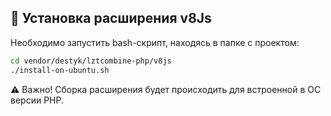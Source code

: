 ## :key: Установка расширения v8Js

Необходимо запустить bash-скрипт, находясь в папке с проектом:

```sh
cd vendor/destyk/lztcombine-php/v8js
./install-on-ubuntu.sh
```

:warning: Важно! Сборка расширения будет происходить для встроенной в ОС версии PHP.
